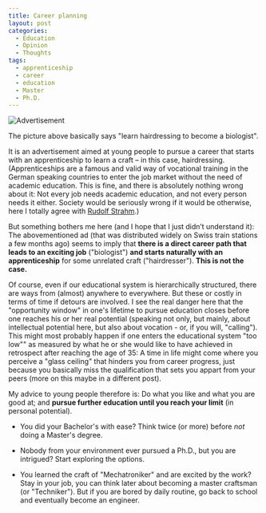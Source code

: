 ```yaml
---
title: Career planning
layout: post
categories:
  - Education
  - Opinion
  - Thoughts
tags:
  - apprenticeship
  - career
  - education
  - Master
  - Ph.D.
---
```


![Advertisement](http://stdm.github.io/images/coiffeur_biologe.jpg)

The picture above basically says "learn hairdressing to become a biologist".

It is an advertisement aimed at young people to pursue a career that starts with an apprenticeship to learn a craft &#8211; in this case, hairdressing. (Apprenticeships are a famous and valid way of vocational training in the German speaking countries to enter the job market without the need of academic education. This is fine, and there is absolutely nothing wrong about it: Not every job needs academic education, and not every person needs it either. Society would be seriously wrong if it would be otherwise, here I totally agree with <a href="http://www.panorama.ch/dyn/1122.aspx?id_article=446" target="_blank">Rudolf Strahm</a>.)

But something bothers me here (and I hope that I just didn&#8217;t understand it): The abovementioned ad (that was distributed widely on Swiss train stations a few months ago) seems to imply that **there is a direct career path that leads to an exciting job** ("biologist") **and starts naturally with an apprenticeship** for some unrelated craft ("hairdresser"). **This is not the case.**

Of course, even if our educational system is hierarchically structured, there are ways from (almost) anywhere to everywhere. But these or costly in terms of time if detours are involved. I see the real danger here that the "opportunity window" in one's lifetime to pursue education closes before one reaches his or her real potential (speaking not only, but mainly, about intellectual potential here, but also about vocation - or, if you will, "calling"). This might most probably happen if one enters the educational system "too low"" as measured by what he or she would like to have achieved in retrospect after reaching the age of 35: A time in life might come where you perceive a "glass ceiling" that hinders you from career progress, just because you basically miss the qualification that sets you appart from your peers (more on this maybe in a different post).

My advice to young people therefore is: Do what you like and what you are good at; and <strong>pursue further education until you reach your limit</strong> (in personal potential).

* You did your Bachelor's with ease? Think twice (or more) before _not_ doing a Master's degree.

* Nobody from your environment ever pursued a Ph.D., but you are intrigued? Start exploring the options.

* You learned the craft of "Mechatroniker" and are excited by the work? Stay in your job, you can think later about becoming a master craftsman (or "Techniker"). But if you are bored by daily routine, go back to school and eventually become an engineer.